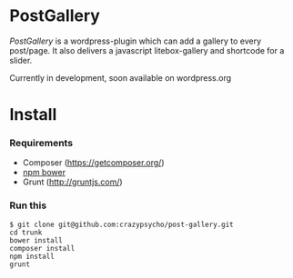 # PostGallery

*PostGallery* is a wordpress-plugin which can add a gallery to every post/page.
It also delivers a javascript litebox-gallery and shortcode for a slider.

Currently in development, soon available on wordpress.org

# Install
### Requirements
- Composer (https://getcomposer.org/)
- [npm bower](http://bower.io/)
- Grunt (http://gruntjs.com/)

### Run this
```
$ git clone git@github.com:crazypsycho/post-gallery.git
cd trunk
bower install
composer install
npm install
grunt
```

